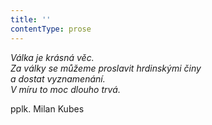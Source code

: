 ```yaml
---
title: ''
contentType: prose
---
```


<section>

_Válka je krásná věc.  
Za války se můžeme proslavit hrdinskými činy  
a dostat vyznamenání.  
V míru to moc dlouho trvá._

<div class="centered">

<div class="verse">

pplk. Milan Kubes

</div>

</div>

</section>
